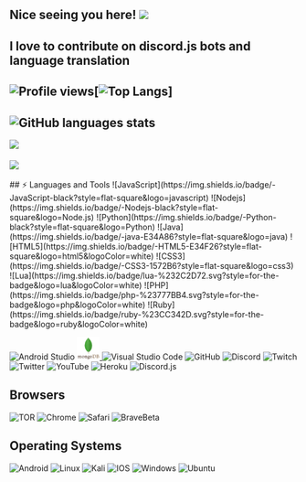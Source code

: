 ## Nice seeing you here! <img src="https://raw.githubusercontent.com/aemmadi/aemmadi/master/wave.gif" width="30px">
## I love to contribute on discord.js bots and language translation
## <img align="left" src="https://komarev.com/ghpvc/?username=FlyingndCoding&label=Profile%20views&color=009127" alt="Profile views"/>
## [![Top Langs](https://github-readme-stats.vercel.app/api/top-langs/?username=flyingndcoding&langs_count=8)]
## ![ GitHub languages stats](https://github-readme-stats.vercel.app/api?username=flyingndcoding&show_icons=true&theme=algolia)

<a href="https://github.com/Flyingndcoding/">
        <img src="https://komarev.com/ghpvc/?username=Vladimir឵&color=red" />
  </a> 
<br>
<br>
<a href="https://discord.com/users/914121588511739965">
        <img src="https://lanyard-profile-readme.vercel.app/api/603948445362946084?idleMessage=%22May%20The%20Code%20Be%20With%20you%22&borderRadius=25px" />
    </a>
</p>
## ⚡ Languages and Tools
![JavaScript](https://img.shields.io/badge/-JavaScript-black?style=flat-square&logo=javascript)
![Nodejs](https://img.shields.io/badge/-Nodejs-black?style=flat-square&logo=Node.js)
![Python](https://img.shields.io/badge/-Python-black?style=flat-square&logo=Python) 
![Java](https://img.shields.io/badge/-java-E34A86?style=flat-square&logo=java)
![HTML5](https://img.shields.io/badge/-HTML5-E34F26?style=flat-square&logo=html5&logoColor=white)
![CSS3](https://img.shields.io/badge/-CSS3-1572B6?style=flat-square&logo=css3)
![Lua](https://img.shields.io/badge/lua-%232C2D72.svg?style=for-the-badge&logo=lua&logoColor=white)
![PHP](https://img.shields.io/badge/php-%23777BB4.svg?style=for-the-badge&logo=php&logoColor=white)
![Ruby](https://img.shields.io/badge/ruby-%23CC342D.svg?style=for-the-badge&logo=ruby&logoColor=white)


![Android Studio](https://img.shields.io/badge/Android%20Studio-3DDC84.svg?style=for-the-badge&logo=android-studio&logoColor=white)
<a href="https://www.mongodb.com/" target="_blank"> 
<img src="https://raw.githubusercontent.com/devicons/devicon/master/icons/mongodb/mongodb-original-wordmark.svg" alt="mongodb" width="40" height="40"/> 
</a>
![Visual Studio Code](https://img.shields.io/badge/Visual%20Studio%20Code-0078d7.svg?style=for-the-badge&logo=visual-studio-code&logoColor=white)
![GitHub](https://img.shields.io/badge/github-%23121011.svg?style=for-the-badge&logo=github&logoColor=white)
![Discord](https://img.shields.io/badge/%https://dsc.gg/thegreats-rewards%3E-%237289DA.svg?style=for-the-badge&logo=discord&logoColor=white)
![Twitch](https://img.shields.io/badge/hestreamschess-%239146FF.svg?style=for-the-badge&logo=Twitch&logoColor=white)
![Twitter](https://img.shields.io/badge/rishitsrivastav12-%231DA1F2.svg?style=for-the-badge&logo=Twitter&logoColor=white)
![YouTube](https://img.shields.io/badge/SᑗS-%23FF0000.svg?style=for-the-badge&logo=YouTube&logoColor=white)
![Heroku](https://img.shields.io/badge/heroku-%23430098.svg?style=for-the-badge&logo=heroku&logoColor=white)
![Discord.js](https://user-images.githubusercontent.com/94818620/143242985-f3dc505f-9022-4fed-a254-215d3dbcc966.png)

## Browsers
![TOR](https://img.shields.io/badge/tor-%237E4798.svg?style=for-the-badge&logo=tor-project&logoColor=white)
![Chrome](https://raw.githubusercontent.com/alrra/browser-logos/master/src/chrome/chrome_48x48.png)
![Safari](https://raw.githubusercontent.com/alrra/browser-logos/master/src/safari/safari_48x48.png)
![BraveBeta](https://user-images.githubusercontent.com/94818620/143243295-7a42b0de-90b1-49bf-a78f-3b29750059c0.png)

## Operating Systems
![Android](https://img.shields.io/badge/Android-3DDC84?style=for-the-badge&logo=android&logoColor=white)
![Linux](https://img.shields.io/badge/Linux-FCC624?style=for-the-badge&logo=linux&logoColor=black)
![Kali](https://img.shields.io/badge/Kali-268BEE?style=for-the-badge&logo=kalilinux&logoColor=white)
![IOS](https://img.shields.io/badge/iOS-000000?style=for-the-badge&logo=ios&logoColor=white)
![Windows](https://img.shields.io/badge/Windows-0078D6?style=for-the-badge&logo=windows&logoColor=white)
![Ubuntu](https://img.shields.io/badge/Ubuntu-E95420?style=for-the-badge&logo=ubuntu&logoColor=white)

